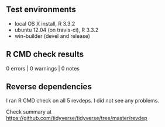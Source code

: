 ## Test environments
* local OS X install, R 3.3.2
* ubuntu 12.04 (on travis-ci), R 3.3.2
* win-builder (devel and release)

## R CMD check results

0 errors | 0 warnings | 0 notes

## Reverse dependencies

I ran R CMD check on all 5 revdeps. I did not see any problems.

Check summary at https://github.com/tidyverse/tidyverse/tree/master/revdep
